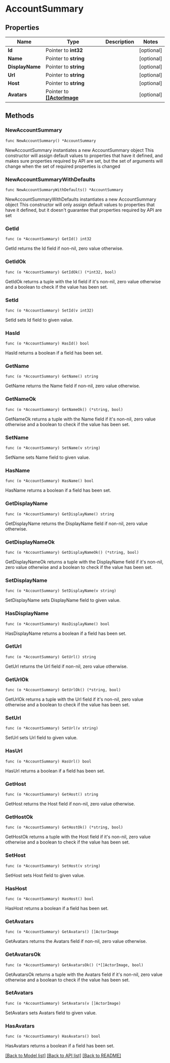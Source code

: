 # AccountSummary

## Properties

Name | Type | Description | Notes
------------ | ------------- | ------------- | -------------
**Id** | Pointer to **int32** |  | [optional] 
**Name** | Pointer to **string** |  | [optional] 
**DisplayName** | Pointer to **string** |  | [optional] 
**Url** | Pointer to **string** |  | [optional] 
**Host** | Pointer to **string** |  | [optional] 
**Avatars** | Pointer to [**[]ActorImage**](ActorImage.md) |  | [optional] 

## Methods

### NewAccountSummary

`func NewAccountSummary() *AccountSummary`

NewAccountSummary instantiates a new AccountSummary object
This constructor will assign default values to properties that have it defined,
and makes sure properties required by API are set, but the set of arguments
will change when the set of required properties is changed

### NewAccountSummaryWithDefaults

`func NewAccountSummaryWithDefaults() *AccountSummary`

NewAccountSummaryWithDefaults instantiates a new AccountSummary object
This constructor will only assign default values to properties that have it defined,
but it doesn't guarantee that properties required by API are set

### GetId

`func (o *AccountSummary) GetId() int32`

GetId returns the Id field if non-nil, zero value otherwise.

### GetIdOk

`func (o *AccountSummary) GetIdOk() (*int32, bool)`

GetIdOk returns a tuple with the Id field if it's non-nil, zero value otherwise
and a boolean to check if the value has been set.

### SetId

`func (o *AccountSummary) SetId(v int32)`

SetId sets Id field to given value.

### HasId

`func (o *AccountSummary) HasId() bool`

HasId returns a boolean if a field has been set.

### GetName

`func (o *AccountSummary) GetName() string`

GetName returns the Name field if non-nil, zero value otherwise.

### GetNameOk

`func (o *AccountSummary) GetNameOk() (*string, bool)`

GetNameOk returns a tuple with the Name field if it's non-nil, zero value otherwise
and a boolean to check if the value has been set.

### SetName

`func (o *AccountSummary) SetName(v string)`

SetName sets Name field to given value.

### HasName

`func (o *AccountSummary) HasName() bool`

HasName returns a boolean if a field has been set.

### GetDisplayName

`func (o *AccountSummary) GetDisplayName() string`

GetDisplayName returns the DisplayName field if non-nil, zero value otherwise.

### GetDisplayNameOk

`func (o *AccountSummary) GetDisplayNameOk() (*string, bool)`

GetDisplayNameOk returns a tuple with the DisplayName field if it's non-nil, zero value otherwise
and a boolean to check if the value has been set.

### SetDisplayName

`func (o *AccountSummary) SetDisplayName(v string)`

SetDisplayName sets DisplayName field to given value.

### HasDisplayName

`func (o *AccountSummary) HasDisplayName() bool`

HasDisplayName returns a boolean if a field has been set.

### GetUrl

`func (o *AccountSummary) GetUrl() string`

GetUrl returns the Url field if non-nil, zero value otherwise.

### GetUrlOk

`func (o *AccountSummary) GetUrlOk() (*string, bool)`

GetUrlOk returns a tuple with the Url field if it's non-nil, zero value otherwise
and a boolean to check if the value has been set.

### SetUrl

`func (o *AccountSummary) SetUrl(v string)`

SetUrl sets Url field to given value.

### HasUrl

`func (o *AccountSummary) HasUrl() bool`

HasUrl returns a boolean if a field has been set.

### GetHost

`func (o *AccountSummary) GetHost() string`

GetHost returns the Host field if non-nil, zero value otherwise.

### GetHostOk

`func (o *AccountSummary) GetHostOk() (*string, bool)`

GetHostOk returns a tuple with the Host field if it's non-nil, zero value otherwise
and a boolean to check if the value has been set.

### SetHost

`func (o *AccountSummary) SetHost(v string)`

SetHost sets Host field to given value.

### HasHost

`func (o *AccountSummary) HasHost() bool`

HasHost returns a boolean if a field has been set.

### GetAvatars

`func (o *AccountSummary) GetAvatars() []ActorImage`

GetAvatars returns the Avatars field if non-nil, zero value otherwise.

### GetAvatarsOk

`func (o *AccountSummary) GetAvatarsOk() (*[]ActorImage, bool)`

GetAvatarsOk returns a tuple with the Avatars field if it's non-nil, zero value otherwise
and a boolean to check if the value has been set.

### SetAvatars

`func (o *AccountSummary) SetAvatars(v []ActorImage)`

SetAvatars sets Avatars field to given value.

### HasAvatars

`func (o *AccountSummary) HasAvatars() bool`

HasAvatars returns a boolean if a field has been set.


[[Back to Model list]](../README.md#documentation-for-models) [[Back to API list]](../README.md#documentation-for-api-endpoints) [[Back to README]](../README.md)


